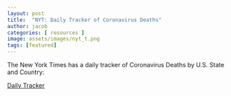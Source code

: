```yaml
---
layout: post
title:  "NYT: Daily Tracker of Coronavirus Deaths"
author: jacob
categories: [ resources ]
image: assets/images/nyt_t.png
tags: [featured]
---
```


The New York Times has a daily tracker of Coronavirus Deaths by U.S. State and Country:

[Daily Tracker](https://www.nytimes.com/interactive/2020/03/21/upshot/coronavirus-deaths-by-country.html?action=click&module=Top%20Stories&pgtype=Homepage)
